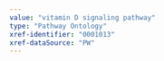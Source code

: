 ```yaml
---
value: "vitamin D signaling pathway"
type: "Pathway Ontology"
xref-identifier: "0001013"
xref-dataSource: "PW"
---
```

